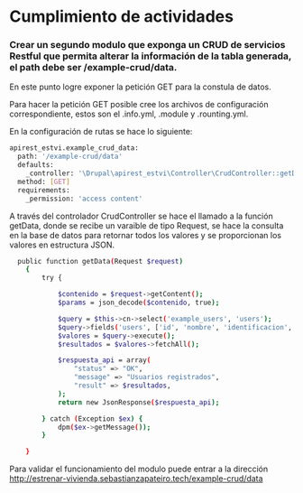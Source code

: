 # Cumplimiento de actividades

### Crear un segundo modulo que exponga un CRUD de servicios Restful que permita alterar la información de la tabla generada, el path debe ser /example-crud/data.

En este punto logre exponer la petición GET para la constula de datos.


Para hacer la petición GET posible cree los archivos de configuración correspondiente, estos son el .info.yml, .module y .rounting.yml.

En la configuración de rutas se hace lo siguiente:

```sh
apirest_estvi.example_crud_data:
  path: '/example-crud/data'
  defaults:
    _controller: '\Drupal\apirest_estvi\Controller\CrudController::getData'
  method: [GET]
  requirements:
    _permission: 'access content'  
```

A través del controlador CrudController se hace el llamado a la función getData, donde se recibe un varaible de tipo Request, se hace la consulta en la base de datos para retornar todos los valores y se proporcionan los valores en estructura JSON.

```sh
  public function getData(Request $request)
    {
        try {

            $contenido = $request->getContent();
            $params = json_decode($contenido, true);

            $query = $this->cn->select('example_users', 'users');
            $query->fields('users', ['id', 'nombre', 'identificacion', 'fecha_nacimiento', 'cargo_usuario', 'Estado']);
            $valores = $query->execute();
            $resultados = $valores->fetchAll();

            $respuesta_api = array(
                "status" => "OK",
                "message" => "Usuarios registrados",
                "result" => $resultados,
            );
            return new JsonResponse($respuesta_api);

        } catch (Exception $ex) {
            dpm($ex->getMessage());
        }

    }
```
Para validar el funcionamiento del modulo puede entrar a la dirección http://estrenar-vivienda.sebastianzapateiro.tech/example-crud/data

